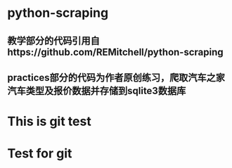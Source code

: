 # python-scraping
## 教学部分的代码引用自https://github.com/REMitchell/python-scraping
## practices部分的代码为作者原创练习，爬取汽车之家汽车类型及报价数据并存储到sqlite3数据库
# This is git test
# Test for git